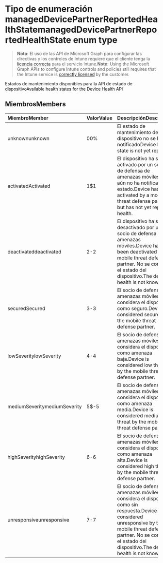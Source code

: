 # <a name="manageddevicepartnerreportedhealthstate-enum-type"></a><span data-ttu-id="b25d1-101">Tipo de enumeración managedDevicePartnerReportedHealthState</span><span class="sxs-lookup"><span data-stu-id="b25d1-101">managedDevicePartnerReportedHealthState enum type</span></span>

> <span data-ttu-id="b25d1-102">**Nota:** El uso de las API de Microsoft Graph para configurar las directivas y los controles de Intune requiere que el cliente tenga la [licencia correcta](https://go.microsoft.com/fwlink/?linkid=839381) para el servicio Intune.</span><span class="sxs-lookup"><span data-stu-id="b25d1-102">**Note:** Using the Microsoft Graph APIs to configure Intune controls and policies still requires that the Intune service is [correctly licensed](https://go.microsoft.com/fwlink/?linkid=839381) by the customer.</span></span>

<span data-ttu-id="b25d1-103">Estados de mantenimiento disponibles para la API de estado de dispositivo</span><span class="sxs-lookup"><span data-stu-id="b25d1-103">Available health states for the Device Health API</span></span>
## <a name="members"></a><span data-ttu-id="b25d1-104">Miembros</span><span class="sxs-lookup"><span data-stu-id="b25d1-104">Members</span></span>
|<span data-ttu-id="b25d1-105">Miembro</span><span class="sxs-lookup"><span data-stu-id="b25d1-105">Member</span></span>|<span data-ttu-id="b25d1-106">Valor</span><span class="sxs-lookup"><span data-stu-id="b25d1-106">Value</span></span>|<span data-ttu-id="b25d1-107">Descripción</span><span class="sxs-lookup"><span data-stu-id="b25d1-107">Description</span></span>|
|:---|:---|:---|
|<span data-ttu-id="b25d1-108">unknown</span><span class="sxs-lookup"><span data-stu-id="b25d1-108">unknown</span></span>|<span data-ttu-id="b25d1-109">0</span><span class="sxs-lookup"><span data-stu-id="b25d1-109">0%</span></span>|<span data-ttu-id="b25d1-110">El estado de mantenimiento del dispositivo no se ha notificado</span><span class="sxs-lookup"><span data-stu-id="b25d1-110">Device health state is not yet reported</span></span>|
|<span data-ttu-id="b25d1-111">activated</span><span class="sxs-lookup"><span data-stu-id="b25d1-111">Activated</span></span>|<span data-ttu-id="b25d1-112">1</span><span class="sxs-lookup"><span data-stu-id="b25d1-112">$1</span></span>|<span data-ttu-id="b25d1-113">El dispositivo ha sido activado por un socio de defensa de amenazas móviles, pero aún no ha notificado el estado.</span><span class="sxs-lookup"><span data-stu-id="b25d1-113">Device has been activated by a mobile threat defense partner, but has not yet reported health.</span></span>|
|<span data-ttu-id="b25d1-114">deactivated</span><span class="sxs-lookup"><span data-stu-id="b25d1-114">deactivated</span></span>|<span data-ttu-id="b25d1-115">2</span><span class="sxs-lookup"><span data-stu-id="b25d1-115">-2</span></span>|<span data-ttu-id="b25d1-116">El dispositivo ha sido desactivado por un socio de defensa de amenazas móviles.</span><span class="sxs-lookup"><span data-stu-id="b25d1-116">Device has been deactivated by a mobile threat defense partner.</span></span> <span data-ttu-id="b25d1-117">No se conoce el estado del dispositivo.</span><span class="sxs-lookup"><span data-stu-id="b25d1-117">The device health is not known.</span></span>|
|<span data-ttu-id="b25d1-118">secured</span><span class="sxs-lookup"><span data-stu-id="b25d1-118">Secured</span></span>|<span data-ttu-id="b25d1-119">3</span><span class="sxs-lookup"><span data-stu-id="b25d1-119">-3</span></span>|<span data-ttu-id="b25d1-120">El socio de defensa de amenazas móviles considera el dispositivo como seguro.</span><span class="sxs-lookup"><span data-stu-id="b25d1-120">Device is considered secured by the mobile threat defense partner.</span></span>|
|<span data-ttu-id="b25d1-121">lowSeverity</span><span class="sxs-lookup"><span data-stu-id="b25d1-121">lowSeverity</span></span>|<span data-ttu-id="b25d1-122">4</span><span class="sxs-lookup"><span data-stu-id="b25d1-122">-4</span></span>|<span data-ttu-id="b25d1-123">El socio de defensa de amenazas móviles considera el dispositivo como amenaza baja.</span><span class="sxs-lookup"><span data-stu-id="b25d1-123">Device is considered low threat by the mobile threat defense partner.</span></span>|
|<span data-ttu-id="b25d1-124">mediumSeverity</span><span class="sxs-lookup"><span data-stu-id="b25d1-124">mediumSeverity</span></span>|<span data-ttu-id="b25d1-125">5</span><span class="sxs-lookup"><span data-stu-id="b25d1-125">$-5</span></span>|<span data-ttu-id="b25d1-126">El socio de defensa de amenazas móviles considera el dispositivo como amenaza media.</span><span class="sxs-lookup"><span data-stu-id="b25d1-126">Device is considered medium threat by the mobile threat defense partner.</span></span>|
|<span data-ttu-id="b25d1-127">highSeverity</span><span class="sxs-lookup"><span data-stu-id="b25d1-127">highSeverity</span></span>|<span data-ttu-id="b25d1-128">6</span><span class="sxs-lookup"><span data-stu-id="b25d1-128">-6</span></span>|<span data-ttu-id="b25d1-129">El socio de defensa de amenazas móviles considera el dispositivo como amenaza alta.</span><span class="sxs-lookup"><span data-stu-id="b25d1-129">Device is considered high threat by the mobile threat defense partner.</span></span>|
|<span data-ttu-id="b25d1-130">unresponsive</span><span class="sxs-lookup"><span data-stu-id="b25d1-130">unresponsive</span></span>|<span data-ttu-id="b25d1-131">7</span><span class="sxs-lookup"><span data-stu-id="b25d1-131">-7</span></span>|<span data-ttu-id="b25d1-132">El socio de defensa de amenazas móviles considera el dispositivo como sin respuesta.</span><span class="sxs-lookup"><span data-stu-id="b25d1-132">Device is considered unresponsive by the mobile threat defense partner.</span></span> <span data-ttu-id="b25d1-133">No se conoce el estado del dispositivo.</span><span class="sxs-lookup"><span data-stu-id="b25d1-133">The device health is not known.</span></span>|



